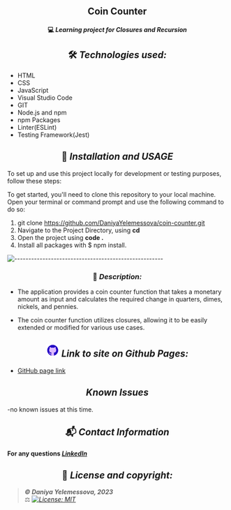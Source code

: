 ## <div align="center">Coin Counter</div>

#### <div align="center">💻 _Learning project for Closures and Recursion_ </div>


## <div align="center"> 🛠️ _Technologies used:_

- HTML
- CSS
- JavaScript
- Visual Studio Code
- GIT
- Node.js and npm
- npm Packages
- Linter(ESLint)
- Testing Framework(Jest)


## <div align="center"> 🚥 _Installation and USAGE_

To set up and use this project locally for development or testing purposes, follow these steps:

To get started, you'll need to clone this repository to your local machine. Open your terminal or command prompt and use the following command to do so:
1. git clone https://github.com/DaniyaYelemessova/coin-counter.git
2. Navigate to the Project Directory, using **cd**
3. Open the project using **code .**
4. Install all packages with $ npm install.

![-----------------------------------------------------](https://raw.githubusercontent.com/andreasbm/readme/master/assets/lines/rainbow.png)


### <div align="center"> 🤔 _Description:_

- The application provides a coin counter function that takes a monetary amount as input and calculates the required change in quarters, dimes, nickels, and pennies.

- The coin counter function utilizes closures, allowing it to be easily extended or modified for various use cases.


## <div align="center"> <img src="images/github.png" alt="github icon" width="30px"> _Link to site on Github Pages:_

- [GitHub page link](https://github.com/DaniyaYelemessova)


## <div align="center"> _Known Issues_

-no known issues at this time.

## <div align="center"> 📬 _Contact Information_

#### For any questions _[LinkedIn](https://www.linkedin.com/in/daniya-collings/)_

## <div align="center"> 📘 _License and copyright:_

> **_© Daniya Yelemessova, 2023_**  
> ⚖️ _[![License: MIT](https://img.shields.io/badge/License-MIT-yellow.svg)](https://opensource.org/licenses/MIT)_


